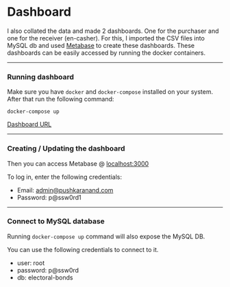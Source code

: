Dashboard
=========

I also collated the data and made 2 dashboards. One for the purchaser and one for the receiver (en-casher).
For this, I imported the CSV files into MySQL db and used [Metabase](https://github.com/metabase) to create these dashboards.
These dashboards can be easily accessed by running the docker containers.

---

### Running dashboard

Make sure you have `docker` and `docker-compose` installed on your system.
After that run the following command:

```
docker-compose up
```

[Dashboard URL](http://localhost:3000/public/dashboard/f1201124-1063-427c-8d98-511578b73159)

---

### Creating / Updating the dashboard

Then you can access Metabase @ [localhost:3000](http://localhost:3000/)

To log in, enter the following credentials:
- Email: admin@pushkaranand.com
- Password: p@ssw0rd1

---

### Connect to MySQL database

Running `docker-compose up` command will also expose the MySQL DB.

You can use the following credentials to connect to it.
- user: root
- password: p@ssw0rd
- db: electoral-bonds
